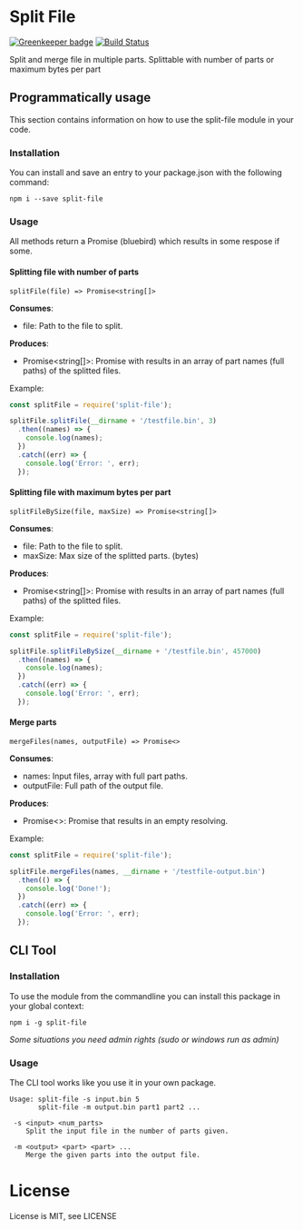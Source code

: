 # Split File

[![Greenkeeper badge](https://badges.greenkeeper.io/tomvlk/node-split-file.svg)](https://greenkeeper.io/)
[![Build Status](https://travis-ci.org/tomvlk/node-split-file.svg?branch=master)](https://travis-ci.org/tomvlk/node-split-file)

Split and merge file in multiple parts. Splittable with number of parts or maximum bytes per part

## Programmatically usage
This section contains information on how to use the split-file module in your code.

### Installation
You can install and save an entry to your package.json with the following command:
```
npm i --save split-file
```

### Usage
All methods return a Promise (bluebird) which results in some respose if some.

#### Splitting file with number of parts
```
splitFile(file) => Promise<string[]>
```
**Consumes**:
- file: Path to the file to split.

**Produces**:
- Promise<string[]>: Promise with results in an array of part names (full paths) of the splitted files.

Example:
```javascript
const splitFile = require('split-file');

splitFile.splitFile(__dirname + '/testfile.bin', 3)
  .then((names) => {
    console.log(names);
  })
  .catch((err) => {
    console.log('Error: ', err);
  });
```

#### Splitting file with maximum bytes per part
```
splitFileBySize(file, maxSize) => Promise<string[]>
```
**Consumes**:
- file: Path to the file to split.
- maxSize: Max size of the splitted parts. (bytes)

**Produces**:
- Promise<string[]>: Promise with results in an array of part names (full paths) of the splitted files.

Example:
```javascript
const splitFile = require('split-file');

splitFile.splitFileBySize(__dirname + '/testfile.bin', 457000)
  .then((names) => {
    console.log(names);
  })
  .catch((err) => {
    console.log('Error: ', err);
  });
```

#### Merge parts
```
mergeFiles(names, outputFile) => Promise<>
```
**Consumes**:
- names: Input files, array with full part paths.
- outputFile: Full path of the output file.

**Produces**:
- Promise<>: Promise that results in an empty resolving.


Example:
```javascript
const splitFile = require('split-file');

splitFile.mergeFiles(names, __dirname + '/testfile-output.bin')
  .then(() => {
    console.log('Done!');
  })
  .catch((err) => {
    console.log('Error: ', err);
  });
```

## CLI Tool

### Installation

To use the module from the commandline you can install this package in your global context:
```
npm i -g split-file
```
*Some situations you need admin rights (sudo or windows run as admin)*

### Usage

The CLI tool works like you use it in your own package.

```
Usage: split-file -s input.bin 5
       split-file -m output.bin part1 part2 ...

 -s <input> <num_parts>
    Split the input file in the number of parts given.

 -m <output> <part> <part> ...
    Merge the given parts into the output file.
```


# License
License is MIT, see LICENSE